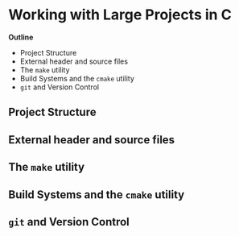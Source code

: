 # Working with Large Projects in C

**Outline**
* Project Structure
* External header and source files
* The `make` utility
* Build Systems and the `cmake` utility 
* `git` and Version Control


## Project Structure




## External header and source files




## The `make` utility




## Build Systems and the `cmake` utility 




## `git` and Version Control



